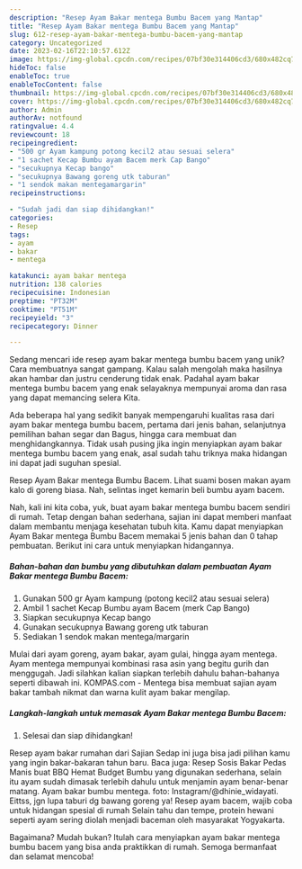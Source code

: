 ```yaml
---
description: "Resep Ayam Bakar mentega Bumbu Bacem yang Mantap"
title: "Resep Ayam Bakar mentega Bumbu Bacem yang Mantap"
slug: 612-resep-ayam-bakar-mentega-bumbu-bacem-yang-mantap
category: Uncategorized
date: 2023-02-16T22:10:57.612Z
image: https://img-global.cpcdn.com/recipes/07bf30e314406cd3/680x482cq70/ayam-bakar-mentega-bumbu-bacem-foto-resep-utama.jpg
hideToc: false
enableToc: true
enableTocContent: false
thumbnail: https://img-global.cpcdn.com/recipes/07bf30e314406cd3/680x482cq70/ayam-bakar-mentega-bumbu-bacem-foto-resep-utama.jpg
cover: https://img-global.cpcdn.com/recipes/07bf30e314406cd3/680x482cq70/ayam-bakar-mentega-bumbu-bacem-foto-resep-utama.jpg
author: Admin
authorAv: notfound
ratingvalue: 4.4
reviewcount: 18
recipeingredient:
- "500 gr Ayam kampung potong kecil2 atau sesuai selera"
- "1 sachet Kecap Bumbu ayam Bacem merk Cap Bango"
- "secukupnya Kecap bango"
- "secukupnya Bawang goreng utk taburan"
- "1 sendok makan mentegamargarin"
recipeinstructions:

- "Sudah jadi dan siap dihidangkan!"
categories:
- Resep
tags:
- ayam
- bakar
- mentega

katakunci: ayam bakar mentega 
nutrition: 138 calories
recipecuisine: Indonesian
preptime: "PT32M"
cooktime: "PT51M"
recipeyield: "3"
recipecategory: Dinner

---
```





Sedang mencari ide resep ayam bakar mentega bumbu bacem yang unik? Cara membuatnya sangat gampang. Kalau salah mengolah maka hasilnya akan hambar dan justru cenderung tidak enak. Padahal ayam bakar mentega bumbu bacem yang enak selayaknya mempunyai aroma dan rasa yang dapat memancing selera Kita.





Ada beberapa hal yang sedikit banyak mempengaruhi kualitas rasa dari ayam bakar mentega bumbu bacem, pertama dari jenis bahan, selanjutnya pemilihan bahan segar dan Bagus, hingga cara membuat dan menghidangkannya. Tidak usah pusing jika ingin menyiapkan ayam bakar mentega bumbu bacem yang enak,      asal sudah tahu triknya maka hidangan ini dapat jadi suguhan spesial.














Resep Ayam Bakar mentega Bumbu Bacem. Lihat suami bosen makan ayam kalo di goreng biasa. Nah, selintas inget kemarin beli bumbu ayam bacem.






Nah, kali ini kita coba, yuk, buat ayam bakar mentega bumbu bacem sendiri di rumah. Tetap dengan bahan sederhana, sajian ini dapat memberi manfaat dalam membantu menjaga kesehatan tubuh kita. Kamu dapat menyiapkan Ayam Bakar mentega Bumbu Bacem memakai 5 jenis bahan dan 0 tahap pembuatan. Berikut ini cara untuk menyiapkan hidangannya.

<!--inarticleads1-->

##### Bahan-bahan dan bumbu yang dibutuhkan dalam pembuatan Ayam Bakar mentega Bumbu Bacem:

1. Gunakan 500 gr Ayam kampung (potong kecil2 atau sesuai selera)
1. Ambil 1 sachet Kecap Bumbu ayam Bacem (merk Cap Bango)
1. Siapkan secukupnya Kecap bango
1. Gunakan secukupnya Bawang goreng utk taburan
1. Sediakan 1 sendok makan mentega/margarin


Mulai dari ayam goreng, ayam bakar, ayam gulai, hingga ayam mentega. Ayam mentega mempunyai kombinasi rasa asin yang begitu gurih dan menggugah. Jadi silahkan kalian siapkan terlebih dahulu bahan-bahanya seperti dibawah ini. KOMPAS.com - Mentega bisa membuat sajian ayam bakar tambah nikmat dan warna kulit ayam bakar mengilap. 

<!--inarticleads2-->

##### Langkah-langkah untuk memasak Ayam Bakar mentega Bumbu Bacem:


1. Selesai dan siap dihidangkan!

Resep ayam bakar rumahan dari Sajian Sedap ini juga bisa jadi pilihan kamu yang ingin bakar-bakaran tahun baru. Baca juga: Resep Sosis Bakar Pedas Manis buat BBQ Hemat Budget Bumbu yang digunakan sederhana, selain itu ayam sudah dimasak terlebih dahulu untuk menjamin ayam benar-benar matang. Ayam bakar bumbu mentega. foto: Instagram/@dhinie_widayati. Eittss, jgn lupa taburi dg bawang goreng ya! Resep ayam bacem, wajib coba untuk hidangan spesial di rumah Selain tahu dan tempe, protein hewani seperti ayam sering diolah menjadi baceman oleh masyarakat Yogyakarta. 

Bagaimana? Mudah bukan? Itulah cara menyiapkan ayam bakar mentega bumbu bacem yang bisa anda praktikkan di rumah. Semoga bermanfaat dan selamat mencoba!
